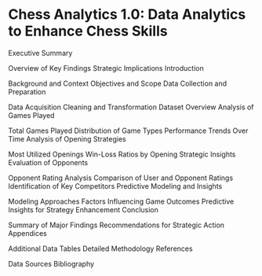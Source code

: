 # Chess Analytics 1.0: Data Analytics to Enhance Chess Skills

Executive Summary

Overview of Key Findings
Strategic Implications
Introduction

Background and Context
Objectives and Scope
Data Collection and Preparation

Data Acquisition
Cleaning and Transformation
Dataset Overview
Analysis of Games Played

Total Games Played
Distribution of Game Types
Performance Trends Over Time
Analysis of Opening Strategies

Most Utilized Openings
Win-Loss Ratios by Opening
Strategic Insights
Evaluation of Opponents

Opponent Rating Analysis
Comparison of User and Opponent Ratings
Identification of Key Competitors
Predictive Modeling and Insights

Modeling Approaches
Factors Influencing Game Outcomes
Predictive Insights for Strategy Enhancement
Conclusion

Summary of Major Findings
Recommendations for Strategic Action
Appendices

Additional Data Tables
Detailed Methodology
References

Data Sources
Bibliography
